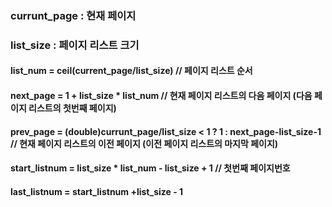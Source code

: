 ### currunt_page : 현재 페이지
### list_size : 페이지 리스트 크기



#### list_num = ceil(current_page/list_size) // 페이지 리스트 순서


#### next_page = 1 + list_size * list_num    // 현재 페이지 리스트의 다음 페이지 (다음 페이지 리스트의 첫번째 페이지)


#### prev_page = (double)currunt_page/list_size < 1 ? 1 : next_page-list_size-1 // 현재 페이지 리스트의 이전 페이지 (이전 페이지 리스트의 마지막 페이지)


#### start_listnum = list_size * list_num - list_size + 1 // 첫번째 페이지번호


#### last_listnum = start_listnum +list_size - 1
